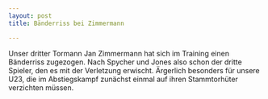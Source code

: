 ```yaml
---
layout: post
title: Bänderriss bei Zimmermann

---
```


Unser dritter Tormann Jan Zimmermann hat sich im Training einen Bänderriss zugezogen. Nach Spycher und Jones also schon der dritte Spieler, den es mit der Verletzung erwischt. Ärgerlich besonders für unsere U23, die im Abstiegskampf zunächst einmal auf ihren Stammtorhüter verzichten müssen.



